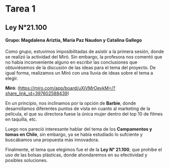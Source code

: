 # Tarea 1
## Ley N°21.100
#### Grupo: Magdalena Ariztía, María Paz Naudon y Catalina Gallego
Como grupo, estuvimos imposibilitadas de asistir a la primera sesión, donde se realizó la actividad del Miró. Sin embargo, la profesora nos comentó que no había inconveniente alguno en escribir las conclusiones que obtuviésemos de la discusión de las ideas para el tema del proyecto. De igual forma, realizamos un Miró con una lluvia de ideas sobre el tema a elegir.

**Miró**: (https://miro.com/app/board/uXjVMrOevkM=/?share_link_id=397602588439)

En un principio, nos inclinamos por la opción de **Barbie**, donde desarrollamos diferentes puntos de vista en cuanto al marketing de la película, el que su directora fuese la única mujer dentro del top 10 de filmes en taquilla, etc.

Luego nos pareció interesante hablar del tema de los **Campamentos y tomas en Chile**, sin embargo, ya se había estudiado lo sufciente y buscábamos una propuesta más innovadora.

Finalmente, el tema que elegimos fue el de la **Ley N° 21.100**, que prohíbe el uso de las bolsas plásticas, donde ahondaremos en su efectividad y posibles soluciones.

